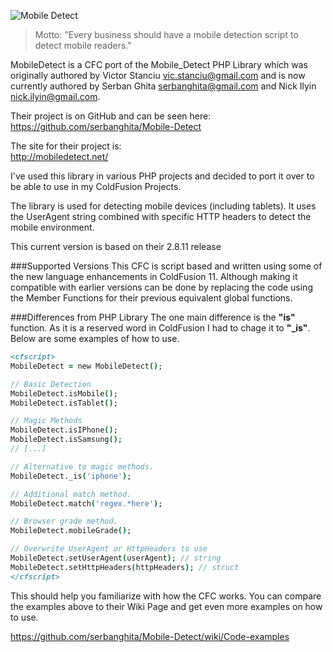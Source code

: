![Mobile Detect](http://demo.mobiledetect.net/logo-github.png)

> Motto: "Every business should have a mobile detection script to detect mobile readers."

MobileDetect is a CFC port of the Mobile_Detect PHP Library which was originally authored by
Victor Stanciu <vic.stanciu@gmail.com> and is now currently authored by
Serban Ghita <serbanghita@gmail.com> and Nick Ilyin <nick.ilyin@gmail.com>.

Their project is on GitHub and can be seen here:<br />
https://github.com/serbanghita/Mobile-Detect

The site for their project is:<br />
http://mobiledetect.net/

I've used this library in various PHP projects and decided to port it over to be able to use
in my ColdFusion Projects.

The library is used for detecting mobile devices (including tablets). 
It uses the UserAgent string combined with specific HTTP headers to detect the mobile environment.

This current version is based on their 2.8.11 release

###Supported Versions
This CFC is script based and written using some of the new language enhancements in ColdFusion 11. Although making it compatible with earlier versions can be done by replacing the code using the Member Functions for their previous equivalent global functions.

###Differences from PHP Library
The one main difference is the __"is"__ function. As it is a reserved word in ColdFusion I had to chage it to __"_is"__. Below are some examples of how to use.

```ColdFusion
<cfscript>
MobileDetect = new MobileDetect();

// Basic Detection
MobileDetect.isMobile();
MobileDetect.isTablet();

// Magic Methods
MobileDetect.isIPhone();
MobileDetect.isSamsung();
// [...]

// Alternative to magic methods.
MobileDetect._is('iphone');

// Additional match method.
MobileDetect.match('regex.*here');

// Browser grade method.
MobileDetect.mobileGrade();

// Overwrite UserAgent or HttpHeaders to use
MobileDetect.setUserAgent(userAgent); // string
MobileDetect.setHttpHeaders(httpHeaders); // struct
</cfscript>
```

This should help you familiarize with how the CFC works. You can compare the examples above to their Wiki Page and get even more examples on how to use.

https://github.com/serbanghita/Mobile-Detect/wiki/Code-examples




